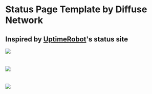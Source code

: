 # Status Page Template by Diffuse Network
## Inspired by [UptimeRobot](https://uptimerobot.com/statuspage)'s status site

![](https://imgur.com/wbxmG53.png)
# 
![](https://imgur.com/OPD2sVp.png)
# 
![](https://imgur.com/hX9AigV.png)
